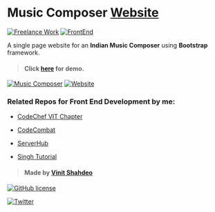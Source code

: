 # Music Composer [Website](https://vinitshahdeo.github.io/Music-Composer-Website/)

[![Freelance Work](https://img.shields.io/badge/Freelance-Work-green.svg)](https://vinitshahdeo.github.io/Music-Composer-Website/) [![FrontEnd](https://img.shields.io/badge/Front&nbsp;End-Development-lightgray.svg)](https://vinitshahdeo.github.io/Music-Composer-Website/)

A single page website for an **Indian Music Composer** using **Bootstrap** framework.

> #### Click [here](https://vinitshahdeo.github.io/Music-Composer-Website/) for demo.

[![Music Composer](https://img.shields.io/badge/Indian&nbsp;Music-Composer-dodgerblue.svg?style=for-the-badge)](https://vinitshahdeo.github.io/Music-Composer-Website/) [![Website](https://img.shields.io/badge/Bootstrap-Website-orange.svg?style=for-the-badge)](https://vinitshahdeo.github.io/Music-Composer-Website/)


### Related Repos for Front End Development by me: 

- [CodeChef VIT Chapter](https://github.com/vinitshahdeo/CodeChefVIT)

- [CodeCombat](https://github.com/vinitshahdeo/CodeCombat)

- [ServerHub](https://github.com/vinitshahdeo/ServerHub)

- [Singh Tutorial](https://github.com/vinitshahdeo/coaching-website)

> #### Made by [Vinit Shahdeo](http://vinitshahdeo.com/)

[![GitHub license](https://img.shields.io/github/license/vinitshahdeo/Music-Composer-Website.svg?style=social)](https://github.com/vinitshahdeo/Music-Composer-Website/blob/master/LICENSE)


[![Twitter](https://img.shields.io/twitter/url/https/github.com/vinitshahdeo/Music-Composer-Website.svg?style=social)](https://twitter.com/intent/tweet?text=Wow:&url=https%3A%2F%2Fgithub.com%2Fvinitshahdeo%2FMusic-Composer-Website)
